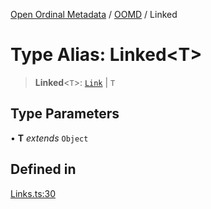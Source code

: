 [Open Ordinal Metadata](../../README.md) / [OOMD](../README.md) / Linked

# Type Alias: Linked\<T\>

> **Linked**\<`T`\>: [`Link`](Link.md) \| `T`

## Type Parameters

• **T** *extends* `Object`

## Defined in

[Links.ts:30](https://github.com/open-ordinal/open-ordinal-metadata/blob/3d1c7e7991626e590ad48c7df8a3780adeeff6fe/src/Links.ts#L30)
